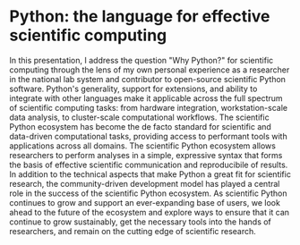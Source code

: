# Python: the language for effective scientific computing

In this presentation, I address the question "Why Python?" for scientific
computing through the lens of my own personal experience as a researcher in
the national lab system and contributor to open-source scientific Python
software.
Python's generality, support for extensions, and ability to integrate with
other languages make it applicable across the full spectrum of scientific
computing tasks: from hardware integration, workstation-scale data analysis, to
cluster-scale computational workflows.
The scientific Python ecosystem has become the de facto standard for scientific
and data-driven computational tasks, providing access to performant tools with
applications across all domains.
The scientific Python ecosystem allows researchers to perform analyses in a
simple, expressive syntax that forms the basis of effective scientific
communication and reproducibile of results.
In addition to the technical aspects that make Python a great fit for scientific
research, the community-driven development model has played a central role in
the success of the scientific Python ecosystem.
As scientific Python continues to grow and support an ever-expanding base of users,
we look ahead to the future of the ecosystem and explore ways to ensure that it can
continue to grow sustainably, get the necessary tools into the hands of
researchers, and remain on the cutting edge of scientific research.
